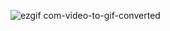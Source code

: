 ![ezgif com-video-to-gif-converted](https://github.com/EddyPinarello/EddyP-portfolio/assets/149050257/c051ea23-0ea4-40ea-ab6b-baf76fbf931e)
